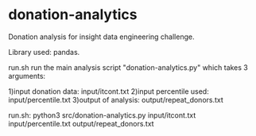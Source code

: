 # donation-analytics

Donation analysis for insight data engineering challenge.

Library used: pandas.

run.sh run the main analysis script "donation-analytics.py" which takes 3 arguments:

1)input donation data: input/itcont.txt
2)input percentile used: input/percentile.txt
3)output of analysis: output/repeat_donors.txt

run.sh: 
python3 src/donation-analytics.py input/itcont.txt input/percentile.txt output/repeat_donors.txt
